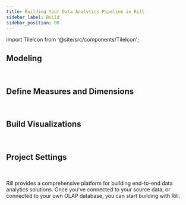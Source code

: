 ```yaml
---
title: Building Your Data Analytics Pipeline in Rill 
sidebar_label: Build
sidebar_position: 00
---
```


import TileIcon from '@site/src/components/TileIcon';

<div className="tile-icon-grid">
    <h2>Modeling</h2><br/>
    <TileIcon
    header="Prepare Your Data"
    content="Transform and prepare your data with Rill's powerful ETL capabilities."
    link="/build/models/"
    />
    <TileIcon
    header="Advanced Model Features"
    content="Need incremental refreshes or using ClickHouse Modeling? Click here!"
    link="/build/advanced-models"
    />
    </div>
    <div className="tile-icon-grid">
    <h2>Define Measures and Dimensions</h2><br/>
    <TileIcon
    header="Create a Metrics Layer"
    content="Build a metrics layer to define key business metrics and KPIs."
    link="/build/metrics-view"
    />
    <TileIcon
    header="Advanced Measures"
    content="Build a metrics layer to define key business metrics and KPIs."
    link="/build/metrics-view"
    />
   </div>
    <div className="tile-icon-grid">
    <h2>Build Visualizations</h2><br/>
    <TileIcon
    header="Explore Your Data"
    content="Use Rill's interactive data exploration tools to discover insights."
    link="/build/dashboards"
    />
    <TileIcon
    header="Canvas Your Data"
    content="Create your traditional Dashboard, referencing mutliple metric views."
    link="/build/canvas"
    />
        </div>
    <div className="tile-icon-grid">
    <h2>Project Settings</h2><br/>
    <TileIcon
    header="Rill Project Defaults"
    content="Need to set project defaults on access, env variables, and time settings?"
    link="/build/rill-project-file"
    />
    <TileIcon
    header="Structure your Project"
    content="Need to set project defaults on access, env variables, and time settings?"
    link="/build/rill-project-file"
    />
</div>


Rill provides a comprehensive platform for building end-to-end data analytics solutions. Once you've connected to your source data, or connected to your own OLAP database, you can start building with Rill.
